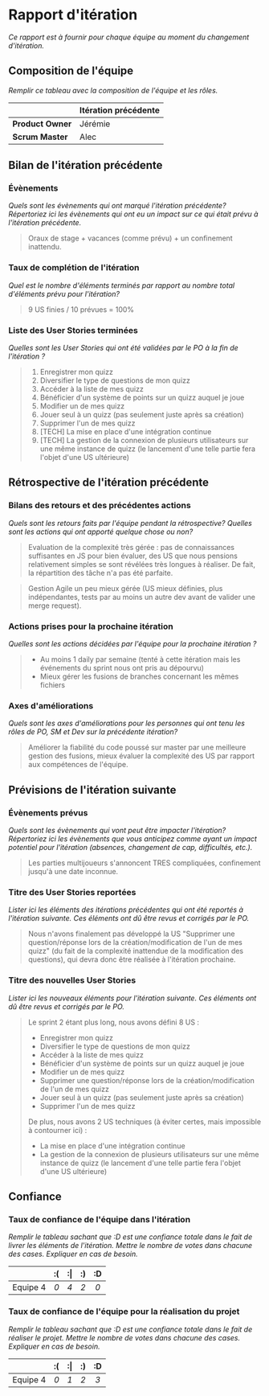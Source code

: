 # Rapport d'itération  
*Ce rapport est à fournir pour chaque équipe au moment du changement d'itération.*

## Composition de l'équipe 
*Remplir ce tableau avec la composition de l'équipe et les rôles.*

|  &nbsp;                 | Itération précédente     |
| -------------           |-------------             |
| **Product Owner**       | Jérémie                       |
| **Scrum Master**        | Alec                       |

## Bilan de l'itération précédente  
### Évènements 
*Quels sont les évènements qui ont marqué l'itération précédente? Répertoriez ici les évènements qui ont eu un impact sur ce qui était prévu à l'itération précédente.*
> Oraux de stage + vacances (comme prévu) + un confinement inattendu.

### Taux de complétion de l'itération  
*Quel est le nombre d'éléments terminés par rapport au nombre total d'éléments prévu pour l'itération?*
> 9 US finies / 10 prévues = 100%

### Liste des User Stories terminées
*Quelles sont les User Stories qui ont été validées par le PO à la fin de l'itération ?*
> 1. Enregistrer mon quizz
> 1. Diversifier le type de questions de mon quizz
> 1. Accéder à la liste de mes quizz
> 1. Bénéficier d'un système de points sur un quizz auquel je joue
> 1. Modifier un de mes quizz
> 1. Jouer seul à un quizz (pas seulement juste après sa création)
> 1. Supprimer l'un de mes quizz
> 1. [TECH] La mise en place d'une intégration continue 
> 1. [TECH] La gestion de la connexion de plusieurs utilisateurs sur une même instance de quizz (le lancement d'une telle partie fera l'objet d'une US ultérieure)

## Rétrospective de l'itération précédente
  
### Bilans des retours et des précédentes actions 
*Quels sont les retours faits par l'équipe pendant la rétrospective? Quelles sont les actions qui ont apporté quelque chose ou non?*
> Evaluation de la complexité très gérée : pas de connaissances suffisantes en JS pour bien évaluer, des US que nous pensions relativement simples se sont révélées très longues à réaliser. De fait, la répartition des tâche n'a pas été parfaite.

> Gestion Agile un peu mieux gérée (US mieux définies, plus indépendantes, tests par au moins un autre dev avant de valider une merge request).

### Actions prises pour la prochaine itération
*Quelles sont les actions décidées par l'équipe pour la prochaine itération ?*
> - Au moins 1 daily par semaine (tenté à cette itération mais les événements du sprint nous ont pris au dépourvu)
> - Mieux gérer les fusions de branches concernant les mêmes fichiers
 
### Axes d'améliorations 
*Quels sont les axes d'améliorations pour les personnes qui ont tenu les rôles de PO, SM et Dev sur la précédente itération?*
> Améliorer la fiabilité du code poussé sur master par une meilleure gestion des fusions, mieux évaluer la complexité des US par rapport aux compétences de l'équipe.

## Prévisions de l'itération suivante  
### Évènements prévus  
*Quels sont les évènements qui vont peut être impacter l'itération? Répertoriez ici les évènements que vous anticipez comme ayant un impact potentiel pour l'itération (absences, changement de cap, difficultés, etc.).*
> Les parties multijoueurs s'annoncent TRES compliquées, confinement jusqu'à une date inconnue.

### Titre des User Stories reportées  
*Lister ici les éléments des itérations précédentes qui ont été reportés à l'itération suivante. Ces éléments ont dû être revus et corrigés par le PO.*
> Nous n'avons finalement pas développé la US "Supprimer une question/réponse lors de la création/modification de l'un de mes quizz" (du fait de la complexité inattendue de la modification des questions), qui devra donc être réalisée à l'itération prochaine.

### Titre des nouvelles User Stories  
*Lister ici les nouveaux éléments pour l'itération suivante. Ces éléments ont dû être revus et corrigés par le PO.*
> Le sprint 2 étant plus long, nous avons défini 8 US :
> - Enregistrer mon quizz
> - Diversifier le type de questions de mon quizz
> - Accéder à la liste de mes quizz
> - Bénéficier d'un système de points sur un quizz auquel je joue
> - Modifier un de mes quizz
> - Supprimer une question/réponse lors de la création/modification de l'un de mes quizz
> - Jouer seul à un quizz (pas seulement juste après sa création)
> - Supprimer l'un de mes quizz
>
> De plus, nous avons 2 US techniques (à éviter certes, mais impossible à contourner ici) :
> - La mise en place d'une intégration continue 
> - La gestion de la connexion de plusieurs utilisateurs sur une même instance de quizz (le lancement d'une telle partie fera l'objet d'une US ultérieure)

## Confiance 
### Taux de confiance de l'équipe dans l'itération  
*Remplir le tableau sachant que :D est une confiance totale dans le fait de livrer les éléments de l'itération. Mettre le nombre de votes dans chacune des cases. Expliquer en cas de besoin.*

|          	| :( 	| :&#124; 	| :) 	| :D 	|
|:--------:	|:----:	|:----:	    |:----:	|:----:	|
| Equipe 4 	|  *0* 	|  *4* 	    |  *2* 	|  *0* 	|

### Taux de confiance de l'équipe pour la réalisation du projet 
*Remplir le tableau sachant que :D est une confiance totale dans le fait de réaliser le projet. Mettre le nombre de votes dans chacune des cases. Expliquer en cas de besoin.*

|          	| :( 	| :&#124; 	| :) 	| :D 	|
|:--------:	|:----:	|:----:	    |:----:	|:----:	|
| Equipe 4 	|  *0* 	|  *1* 	    |  *2* 	|  *3* 	|

 
 
